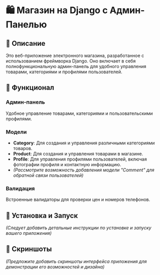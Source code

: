 # 🛍️ Магазин на Django с Админ-Панелью

## 🌟 Описание
Это веб-приложение электронного магазина, разработанное с использованием фреймворка Django. Оно включает в себя полнофункциональную админ-панель для удобного управления товарами, категориями и профилями пользователей.

## 🛒 Функционал
### Админ-панель
Удобное управление товарами, категориями и пользовательскими профилями.

### Модели
- **Category**: Для создания и управления различными категориями товаров.
- **Product**: Для создания и управления товарами в магазине.
- **Profile**: Для управления профилями пользователей, включая фотографии профиля и контактную информацию.
- *(Рассмотрите возможность добавления модели "Comment" для обратной связи пользователей)*

### Валидация
Встроенные валидаторы для проверки цен и номеров телефонов.

## 💼 Установка и Запуск
*(Следует добавить детальные инструкции по установке и запуску вашего приложения)*

## 📸 Скриншоты
*(Предложите добавить скриншоты интерфейса приложения для демонстрации его возможностей и дизайна)*


